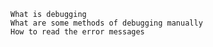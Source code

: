
    What is debugging
    What are some methods of debugging manually
    How to read the error messages

